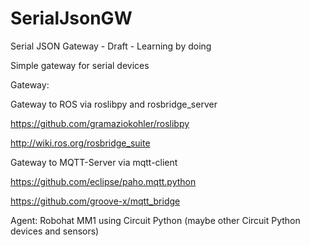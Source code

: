 # SerialJsonGW
Serial JSON Gateway - Draft - Learning by doing

Simple gateway for serial devices 

Gateway: 

Gateway to ROS via roslibpy and  rosbridge_server

https://github.com/gramaziokohler/roslibpy

http://wiki.ros.org/rosbridge_suite

Gateway to MQTT-Server via mqtt-client

https://github.com/eclipse/paho.mqtt.python

https://github.com/groove-x/mqtt_bridge


Agent: Robohat MM1 using Circuit Python (maybe other Circuit Python devices and sensors)


